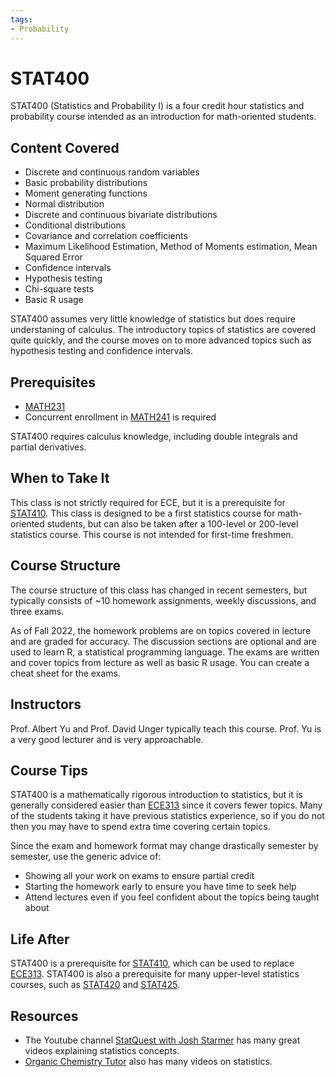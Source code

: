 ```yaml
---
tags:
- Probability
---
```

# STAT400

STAT400 (Statistics and Probability I) is a four credit hour statistics and probability course intended as an introduction for math-oriented students.

## Content Covered

- Discrete and continuous random variables
- Basic probability distributions
- Moment generating functions
- Normal distribution
- Discrete and continuous bivariate distributions
- Conditional distributions
- Covariance and correlation coefficients
- Maximum Likelihood Estimation, Method of Moments estimation, Mean Squared Error
- Confidence intervals
- Hypothesis testing
- Chi-square tests
- Basic R usage

STAT400 assumes very little knowledge of statistics but does require understaning of calculus. The introductory topics of statistics are covered quite quickly, and the course moves on to more advanced topics such as hypothesis testing and confidence intervals.

## Prerequisites

- [MATH231](../MATH%20Course%20Offerings/MATH231.md)
- Concurrent enrollment in [MATH241](../MATH%20Course%20Offerings/MATH241.md) is required

STAT400 requires calculus knowledge, including double integrals and partial derivatives.

## When to Take It

This class is not strictly required for ECE, but it is a prerequisite for [STAT410](STAT410.md). This class is designed to be a first statistics course for math-oriented students, but can also be taken after a 100-level or 200-level statistics course. This course is not intended for first-time freshmen.

## Course Structure

The course structure of this class has changed in recent semesters, but typically consists of ~10 homework assignments, weekly discussions, and three exams. 

As of Fall 2022, the homework problems are on topics covered in lecture and are graded for accuracy. The discussion sections are optional and are used to learn R, a statistical programming language. The exams are written and cover topics from lecture as well as basic R usage. You can create a cheat sheet for the exams.

## Instructors

Prof. Albert Yu and Prof. David Unger typically teach this course. Prof. Yu is a very good lecturer and is very approachable. 

## Course Tips

STAT400 is a mathematically rigorous introduction to statistics, but it is generally considered easier than [ECE313](../ECE%20Course%20Offerings/ECE313.md) since it covers fewer topics. Many of the students taking it have previous statistics experience, so if you do not then you may have to spend extra time covering certain topics.

Since the exam and homework format may change drastically semester by semester, use the generic advice of:

- Showing all your work on exams to ensure partial credit
- Starting the homework early to ensure you have time to seek help
- Attend lectures even if you feel confident about the topics being taught about

## Life After

STAT400 is a prerequisite for [STAT410](STAT410.md), which can be used to replace [ECE313](../ECE%20Course%20Offerings/ECE313.md). STAT400 is also a prerequisite for many upper-level statistics courses, such as [STAT420](STAT420.md) and [STAT425](STAT425.md).

## Resources

- The Youtube channel [StatQuest with Josh Starmer](https://www.youtube.com/@statquest) has many great videos explaining statistics concepts.
- [Organic Chemistry Tutor](https://www.youtube.com/@TheOrganicChemistryTutor) also has many videos on statistics.
